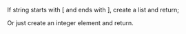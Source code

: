 
If string starts with [ and ends with ], create a list and return; 

Or just create an integer element and return.  


